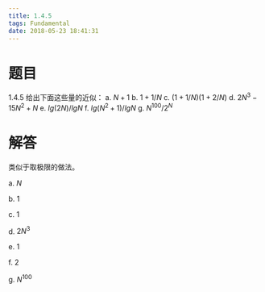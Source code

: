 ```yaml
---
title: 1.4.5
tags: Fundamental
date: 2018-05-23 18:41:31
---
```


# 题目

1.4.5
给出下面这些量的近似： 
a. $N + 1$
b. $1 + 1/N$
c. $(1 + 1/N)(1 + 2/N)$
d. $2N^3 - 15N^2 + N$
e. $lg(2N) / lgN$
f. $lg(N^2 + 1) / lgN$
g. $N^{100} / 2^N$

# 解答

类似于取极限的做法。

a. $N$

b. $1$

c. $1$

d. $2N^3$

e. $1$

f. $2$

g. $N^{100}$ 